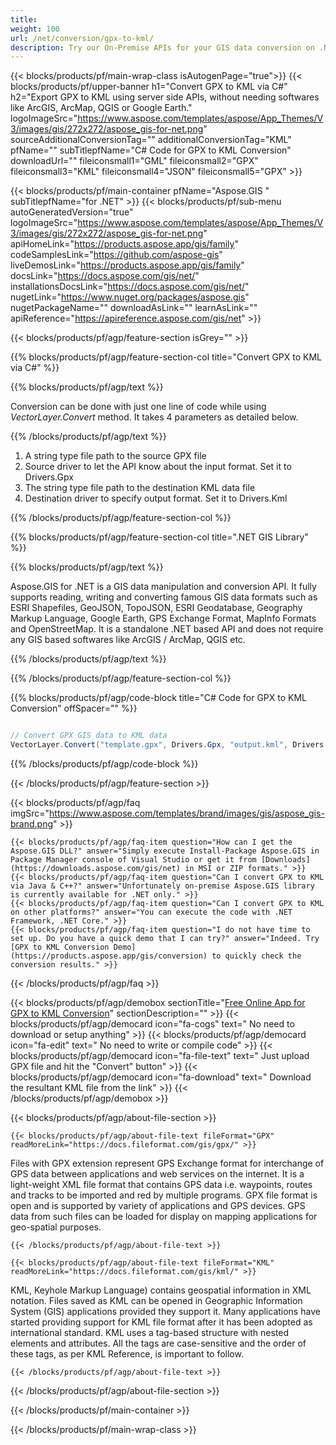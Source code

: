 ```yaml
---
title:  
weight: 100
url: /net/conversion/gpx-to-kml/ 
description: Try our On-Premise APIs for your GIS data conversion on .NET Framework, .NET Core.
---
```


{{< blocks/products/pf/main-wrap-class isAutogenPage="true">}}
{{< blocks/products/pf/upper-banner h1="Convert GPX to KML via C#" h2="Export GPX to KML using server side APIs, without needing softwares like ArcGIS, ArcMap, QGIS or Google Earth." logoImageSrc="https://www.aspose.com/templates/aspose/App_Themes/V3/images/gis/272x272/aspose_gis-for-net.png" sourceAdditionalConversionTag="" additionalConversionTag="KML" pfName="" subTitlepfName="C# Code for GPX to KML Conversion" downloadUrl="" fileiconsmall1="GML" fileiconsmall2="GPX" fileiconsmall3="KML" fileiconsmall4="JSON" fileiconsmall5="GPX" >}}

{{< blocks/products/pf/main-container pfName="Aspose.GIS " subTitlepfName="for .NET" >}}
{{< blocks/products/pf/sub-menu autoGeneratedVersion="true" logoImageSrc="https://www.aspose.com/templates/aspose/App_Themes/V3/images/gis/272x272/aspose_gis-for-net.png" apiHomeLink="https://products.aspose.app/gis/family" codeSamplesLink="https://github.com/aspose-gis" liveDemosLink="https://products.aspose.app/gis/family" docsLink="https://docs.aspose.com/gis/net/" installationsDocsLink="https://docs.aspose.com/gis/net/" nugetLink="https://www.nuget.org/packages/aspose.gis" nugetPackageName="" downloadAsLink="" learnAsLink="" apiReference="https://apireference.aspose.com/gis/net" >}}

{{< blocks/products/pf/agp/feature-section isGrey="" >}}

{{% blocks/products/pf/agp/feature-section-col title="Convert GPX to KML via C#" %}}

{{% blocks/products/pf/agp/text %}}

 Conversion can be done with just one line of code while using
 *VectorLayer.Convert* 
 method. It takes 4 parameters as detailed below.

{{% /blocks/products/pf/agp/text %}}

1.  A string type file path to the source GPX file
1.  Source driver to let the API know about the input format. Set it to Drivers.Gpx
1.  The string type file path to the destination KML data file
1.  Destination driver to specify output format. Set it to Drivers.Kml

{{% /blocks/products/pf/agp/feature-section-col %}}

{{% blocks/products/pf/agp/feature-section-col title=".NET GIS Library" %}}

{{% blocks/products/pf/agp/text %}}

 Aspose.GIS for .NET is a GIS data manipulation and conversion API. It fully supports reading, writing and converting famous GIS data formats such as ESRI Shapefiles, GeoJSON, TopoJSON, ESRI Geodatabase, Geography Markup Language, Google Earth, GPS Exchange Format, MapInfo Formats and OpenStreetMap. It is a standalone .NET based API and does not require any GIS based softwares like ArcGIS / ArcMap, QGIS etc.

{{% /blocks/products/pf/agp/text %}}

{{% /blocks/products/pf/agp/feature-section-col %}}

{{% blocks/products/pf/agp/code-block title="C# Code for GPX to KML Conversion" offSpacer="" %}}

```cs

// Convert GPX GIS data to KML data
VectorLayer.Convert("template.gpx", Drivers.Gpx, "output.kml", Drivers.Kml);

```

{{% /blocks/products/pf/agp/code-block %}}

{{< /blocks/products/pf/agp/feature-section >}}

{{< blocks/products/pf/agp/faq imgSrc="https://www.aspose.com/templates/brand/images/gis/aspose_gis-brand.png" >}}

    {{< blocks/products/pf/agp/faq-item question="How can I get the Aspose.GIS DLL?" answer="Simply execute Install-Package Aspose.GIS in Package Manager console of Visual Studio or get it from [Downloads](https://downloads.aspose.com/gis/net) in MSI or ZIP formats." >}}
    {{< blocks/products/pf/agp/faq-item question="Can I convert GPX to KML via Java & C++?" answer="Unfortunately on-premise Aspose.GIS library is currently available for .NET only." >}}
    {{< blocks/products/pf/agp/faq-item question="Can I convert GPX to KML on other platforms?" answer="You can execute the code with .NET Framework, .NET Core." >}}
    {{< blocks/products/pf/agp/faq-item question="I do not have time to set up. Do you have a quick demo that I can try?" answer="Indeed. Try [GPX to KML Conversion Demo](https://products.aspose.app/gis/conversion) to quickly check the conversion results." >}}
 
{{< /blocks/products/pf/agp/faq >}}

<!-- aboutfile Starts -->

{{< blocks/products/pf/agp/demobox sectionTitle="[Free Online App for GPX to KML Conversion](https://products.aspose.app/gis/conversion)" sectionDescription="" >}}
        {{< blocks/products/pf/agp/democard icon="fa-cogs" text=" No need to download or setup anything" >}}
        {{< blocks/products/pf/agp/democard icon="fa-edit" text=" No need to write or compile code" >}}
        {{< blocks/products/pf/agp/democard icon="fa-file-text" text=" Just upload GPX file and hit the \"Convert\" button" >}}
        {{< blocks/products/pf/agp/democard icon="fa-download" text=" Download the resultant KML file from the link" >}}
{{< /blocks/products/pf/agp/demobox >}}

{{< blocks/products/pf/agp/about-file-section >}}

    {{< blocks/products/pf/agp/about-file-text fileFormat="GPX" readMoreLink="https://docs.fileformat.com/gis/gpx/" >}}
Files with GPX extension represent GPS Exchange format for interchange of GPS data between applications and web services on the internet. It is a light-weight XML file format that contains GPS data i.e. waypoints, routes and tracks to be imported and red by multiple programs. GPX file format is open and is supported by variety of applications and GPS devices. GPS data from such files can be loaded for display on mapping applications for geo-spatial purposes.

    {{< /blocks/products/pf/agp/about-file-text >}}

    {{< blocks/products/pf/agp/about-file-text fileFormat="KML" readMoreLink="https://docs.fileformat.com/gis/kml/" >}}
KML, Keyhole Markup Language) contains geospatial information in XML notation. Files saved as KML can be opened in Geographic Information System (GIS) applications provided they support it. Many applications have started providing support for KML file format after it has been adopted as international standard. KML uses a tag-based structure with nested elements and attributes. All the tags are case-sensitive and the order of these tags, as per KML Reference, is important to follow.

    {{< /blocks/products/pf/agp/about-file-text >}}

{{< /blocks/products/pf/agp/about-file-section >}}

<!-- aboutfile Ends -->

{{< /blocks/products/pf/main-container >}}
    
{{< /blocks/products/pf/main-wrap-class >}}